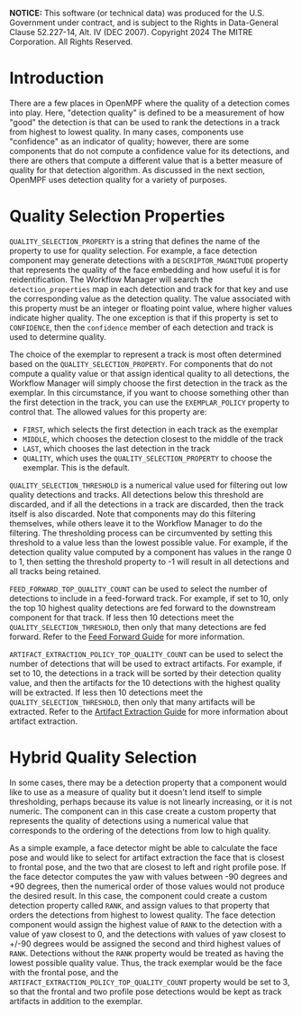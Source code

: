 **NOTICE:** This software (or technical data) was produced for the U.S. Government under contract, and is subject to the
Rights in Data-General Clause 52.227-14, Alt. IV (DEC 2007). Copyright 2024 The MITRE Corporation. All Rights Reserved.

# Introduction

There are a few places in OpenMPF where the quality of a detection comes into play. Here, "detection quality" is defined
to be a measurement of how "good" the detection is that can be used to rank the detections in a track from highest to
lowest quality. In many cases, components use "confidence" as an indicator of quality; however, there are some
components that do not compute a confidence value for its detections, and there are others that compute a different
value that is a better measure of quality for that detection algorithm. As discussed in the next section, OpenMPF uses
detection quality for a variety of purposes.


# Quality Selection Properties

`QUALITY_SELECTION_PROPERTY` is a string that defines the name of the property to use for quality selection. For
example, a face detection component may generate detections with a `DESCRIPTOR_MAGNITUDE` property that represents the
quality of the face embedding and how useful it is for reidentification. The Workflow Manager will search the
`detection_properties` map in each detection and track for that key and use the corresponding value as the detection
quality. The value associated with this property must be an integer or floating point value, where higher values
indicate higher quality. The one exception is that if this property is set to `CONFIDENCE`, then the `confidence` member
of each detection and track is used to determine quality.

The choice of the exemplar to represent a track is most often determined based on the `QUALITY_SELECTION_PROPERTY`.
For components that do not compute a quality value or that assign identical quality to all detections, the
Workflow Manager will simply choose the first detection in the track as the exemplar. In this circumstance, if you want
to choose something other than the first detection in the track, you can use the `EXEMPLAR_POLICY` property to control
that. The allowed values for this property are:

- `FIRST`, which selects the first detection in each track as the exemplar
- `MIDDLE`, which chooses the detection closest to the middle of the track
- `LAST`, which chooses the last detection in the track
- `QUALITY`, which uses the `QUALITY_SELECTION_PROPERTY` to choose the exemplar. This is the default.


`QUALITY_SELECTION_THRESHOLD` is a numerical value used for filtering out low quality detections and tracks. All
detections below this threshold are discarded, and if all the detections in a track are discarded, then the track itself
is also discarded. Note that components may do this filtering themselves, while others leave it to the Workflow Manager
to do the filtering. The thresholding process can be circumvented by setting this threshold to a value less than the
lowest possible value. For example, if the detection quality value computed by a component has values in the range 0 to
1, then setting the threshold property to -1 will result in all detections and all tracks being retained.

`FEED_FORWARD_TOP_QUALITY_COUNT` can be used to select the number of detections to include in a feed-forward track. For
example, if set to 10, only the top 10 highest quality detections are fed forward to the downstream component for that
track. If less then 10 detections meet the `QUALITY_SELECTION_THRESHOLD`, then only that many detections are fed
forward. Refer to the [Feed Forward Guide](Feed-Forward-Guide/index.html) for more information.

`ARTIFACT_EXTRACTION_POLICY_TOP_QUALITY_COUNT` can be used to select the number of detections that will be used to
extract artifacts. For example, if set to 10, the detections in a track will be sorted by their detection quality value,
and then the artifacts for the 10 detections with the highest quality will be extracted. If less then 10 detections meet
the `QUALITY_SELECTION_THRESHOLD`, then only that many artifacts will be extracted. Refer to the [Artifact Extraction Guide](Artifact-Extraction-Guide/index.html) for more information about artifact extraction.


# Hybrid Quality Selection

In some cases, there may be a detection property that a component would like to use as a measure of quality but it
doesn't lend itself to simple thresholding, perhaps because its value is not linearly increasing, or it is not numeric. The
component can in this case create a custom property that represents the quality of detections using a numerical value that
corresponds to the ordering of the detections from low to high quality.

As a simple example, a face detector might be able to calculate the face pose and would like to select for artifact
extraction the face that is closest to frontal pose, and the two that are closest to left and right profile pose. If the face
detector computes the yaw with values between -90 degrees and +90 degrees, then the numerical order of those values would
not produce the desired result. In this case, the component could create a custom detection property called `RANK`, and
assign values to that property that orders the detections from highest to lowest quality. The face detection component would
assign the highest value of `RANK` to the detection with a value of yaw closest to 0, and the detections with values of yaw
closest to +/-90 degrees would be assigned the second and third highest values of `RANK`. Detections without the `RANK`
property would be treated as having the lowest possible quality value. Thus, the track exemplar would be the face with the
frontal pose, and the `ARTIFACT_EXTRACTION_POLICY_TOP_QUALITY_COUNT` property would be set to 3, so that the frontal and
two profile pose detections would be kept as track artifacts in addition to the exemplar.

